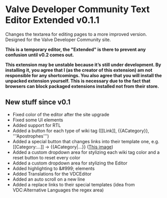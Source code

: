 # Valve Developer Community Text Editor Extended v0.1.1

Changes the textarea for editing pages to a more improved version. Designed for the Valve Developer Community site.

**This is a temporary editor, the "Extended" is there to prevent any confusion until v0.2 comes out.**

**This extension may be unstable because it’s still under development. 
By installing it, you agree that I (as the creator of this extension) am not responsible for any shortcomings. 
You also agree that you will install the unpacked extension yourself.
This is necessary due to the fact that browsers can block packaged extensions installed not from their store.**

## New stuff since v0.1

- Fixed color of the editor after the site upgrade
- Fixed some UI elements
- Added support for RTL
- Added a button for each type of wiki tag ([[Link]], {{ACategory}}, '''Apostrophes''')
- Added a special button that changes links into their template one, e.g. [[Category:...]] -> {{ACategory|...}} ([This image](https://github.com/N0ine/VDCEditorEx/blob/main/VDCEditorEx/images/toolbar/ReplaceLinks.png))
- Added a custom dropdown area for stylizing each wiki tag color and a reset button to reset every color
- Added a custom dropdown area for stylizing the Editor
- Added highlighting to &amp;#999; elements
- Added Translations for the VDCEditor
- Added an auto scroll on a new line
- Added a replace links to their special templates (idea from VDC:Alternative Languages the regex area)


